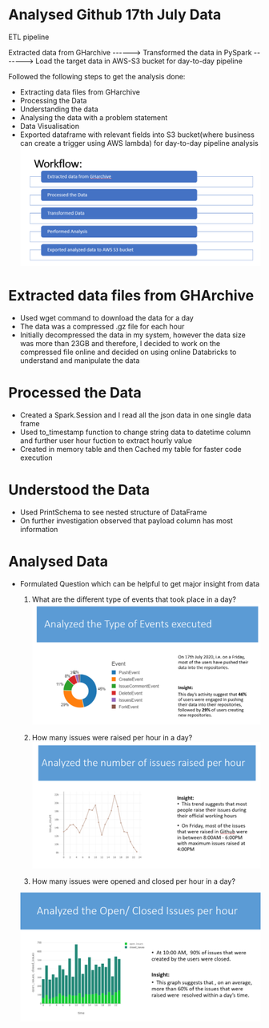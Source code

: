 # Analysed Github 17th July Data
ETL pipeline

Extracted data from GHarchive ------> Transformed the data in PySpark -------> Load the target data in AWS-S3 bucket for day-to-day pipeline

Followed the following steps to get the analysis done:

- Extracting data files from GHarchive
- Processing the Data
- Understanding the data
- Analysing the data with a problem statement
- Data Visualisation
- Exported dataframe with relevant fields into S3 bucket(where business can create a trigger using AWS lambda) for day-to-day pipeline analysis
![](images/workflow.png)
# Extracted data files from GHArchive

  - Used wget command to download the data for a day
  - The data was a compressed .gz file for each hour
  - Initially decompressed the data in my system, however the data size was more than 23GB and therefore, I decided to work on the compressed file online and decided on using      online Databricks to understand and manipulate the data

# Processed the Data
  - Created a Spark.Session and I read all the json data in one single data frame
  - Used to_timestamp function to change string data to datetime column and further user hour fuction to extract hourly value
  - Created in memory table and then Cached my table for faster code execution

# Understood the Data
  - Used PrintSchema to see nested structure of DataFrame
  - On further investigation observed that payload column has most information

# Analysed Data
- Formulated Question which can be helpful to get major insight from data
  1. What are the different type of events that took place in a day?
  ![](images/TypeOfevent.png)
   
  2. How many issues were raised per hour in a day?
  ![](images/Number%20Of%20Issue%20raised.png)
  

  3. How many issues were opened and closed per hour in a day?
  
  ![](images/open%20and%20Closed%20Issue.PNG)
